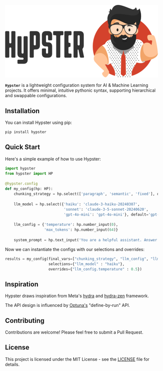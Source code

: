 <p align="center">
  <img src="assets/hypster_with_text.png" alt="Hypster Logo" width="600"/>
</p>

**`Hypster`** is a lightweight configuration system for AI & Machine Learning projects.
It offers minimal, intuitive pythonic syntax, supporting hierarchical and swappable configurations.

## Installation

You can install Hypster using pip:

```bash
pip install hypster
```

## Quick Start

Here's a simple example of how to use Hypster:

```python
import hypster
from hypster import HP

@hypster.config
def my_config(hp: HP):
    chunking_strategy = hp.select(['paragraph', 'semantic', 'fixed'], default='paragraph')
    
    llm_model = hp.select({'haiku': 'claude-3-haiku-20240307', 
                           'sonnet': 'claude-3-5-sonnet-20240620',
                           'gpt-4o-mini': 'gpt-4o-mini'}, default='gpt-4o-mini')
    
    llm_config = {'temperature': hp.number_input(0), 
                  'max_tokens': hp.number_input(64)}
    
    system_prompt = hp.text_input('You are a helpful assistant. Answer with one word only')
```

Now we can instantiate the configs with our selections and overrides:
```python
results = my_config(final_vars=["chunking_strategy", "llm_config", "llm_model"], 
                    selections={"llm_model" : "haiku"}, 
                    overrides={"llm_config.temperature" : 0.5})
```

## Inspiration
Hypster draws inspiration from Meta's [hydra](https://github.com/facebookresearch/hydra) and [hydra-zen](https://github.com/mit-ll-responsible-ai/hydra-zen) framework.

The API design is influenced by [Optuna's](https://github.com/optuna/optuna) "define-by-run" API.

## Contributing

Contributions are welcome! Please feel free to submit a Pull Request.

## License

This project is licensed under the MIT License - see the [LICENSE](LICENSE) file for details.